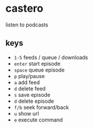 # castero

listen to podcasts

## keys
- `1-5`   feeds / queue / downloads
- `enter` start episode
- `space` queue episode
- `p`     play/pause
- `a`     add feed
- `d`     delete feed
- `s`     save episode
- `d`     delete episode
- `f/b`   seek forward/back
- `u`     show url
- `e`     execute command


